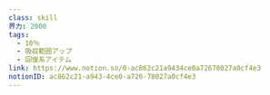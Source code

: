 ```yaml
---
class: skill
界力: 2000
tags:
  - 10％
  - 吸収範囲アップ
  - 回復系アイテム
link: https://www.notion.so/0-ac862c21a9434ce0a72678027a0cf4e3
notionID: ac862c21-a943-4ce0-a726-78027a0cf4e3
---
```

